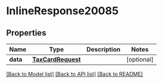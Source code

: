 # InlineResponse20085

## Properties
Name | Type | Description | Notes
------------ | ------------- | ------------- | -------------
**data** | [**TaxCardRequest**](TaxCardRequest.md) |  | [optional] 

[[Back to Model list]](../README.md#documentation-for-models) [[Back to API list]](../README.md#documentation-for-api-endpoints) [[Back to README]](../README.md)


